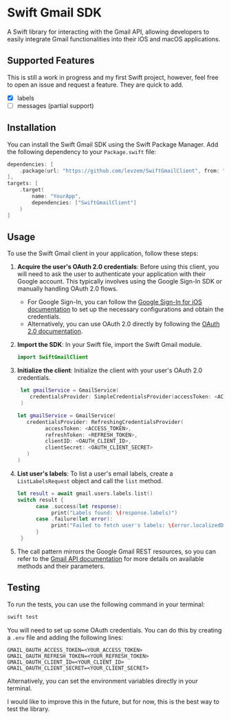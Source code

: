 # Swift Gmail SDK

A Swift library for interacting with the Gmail API, allowing developers to easily integrate Gmail functionalities into
their iOS and macOS applications.

## Supported Features

This is still a work in progress and my first Swift project, however, feel free to open an issue and request a feature. They are quick to add.

- [x] labels
- [ ] messages (partial support)

## Installation

You can install the Swift Gmail SDK using the Swift Package Manager. Add the following dependency to your
`Package.swift` file:

```swift
dependencies: [
    .package(url: "https://github.com/levzem/SwiftGmailClient", from: "0.1.2")
],
targets: [
    .target(
        name: "YourApp",
        dependencies: ["SwiftGmailClient"]
    )
]
```

## Usage

To use the Swift Gmail client in your application, follow these steps:

1. **Acquire the user's OAuth 2.0 credentials**: Before using this client, you will need to ask the user to authenticate
   your application with their Google account. This typically involves using the Google Sign-In SDK or manually handling
   OAuth 2.0 flows.

    - For Google Sign-In, you can follow
      the [Google Sign-In for iOS documentation](https://developers.google.com/identity/sign-in/ios/start-integrating)
      to set up the necessary configurations and obtain the credentials.
    - Alternatively, you can use OAuth 2.0 directly by following
      the [OAuth 2.0 documentation](https://developers.google.com/identity/protocols/oauth2).

2. **Import the SDK**: In your Swift file, import the Swift Gmail module.

   ```swift
   import SwiftGmailClient
   ```

3. **Initialize the client**: Initialize the client with your user's OAuth 2.0 credentials.

   ```swift
    let gmailService = GmailService(
       credentialsProvider: SimpleCredentialsProvider(accessToken: <ACCESS_TOKEN>)
    )
    ```

   ```swift
   let gmailService = GmailService(
      credentialsProvider: RefreshingCredentialsProvider(
            accessToken: <ACCESS_TOKEN>, 
            refreshToken: <REFRESH_TOKEN>, 
            clientID: <OAUTH_CLIENT_ID>,
            clientSecret: <OAUTH_CLIENT_SECRET>
      )
   )
   ```

4. **List user's labels**: To list a user's email labels, create a `ListLabelsRequest` object and call the `list`
   method.

   ```swift
   let result = await gmail.users.labels.list()
   switch result {
         case .success(let response):
              print("Labels found: \(response.labels)")
         case .failure(let error):
              print("Failed to fetch user's labels: \(error.localizedDescription)")
         }
    }
    ```
5. The call pattern mirrors the Google Gmail REST resources, so you can refer to the
   [Gmail API documentation](https://developers.google.com/gmail/api/reference/rest) for more details on available
   methods and their parameters.

## Testing

To run the tests, you can use the following command in your terminal:

```bash
swift test
```

You will need to set up some OAuth credentials. You can do this by creating a `.env` file and adding the following
lines:

```
GMAIL_OAUTH_ACCESS_TOKEN=<YOUR_ACCESS_TOKEN>
GMAIL_OAUTH_REFRESH_TOKEN=<YOUR_REFRESH_TOKEN>
GMAIL_OAUTH_CLIENT_ID=<YOUR_CLIENT_ID>
GMAIL_OAUTH_CLIENT_SECRET=<YOUR_CLIENT_SECRET>
```

Alternatively, you can set the environment variables directly in your terminal.

I would like to improve this in the future, but for now, this is the best way to test the library.